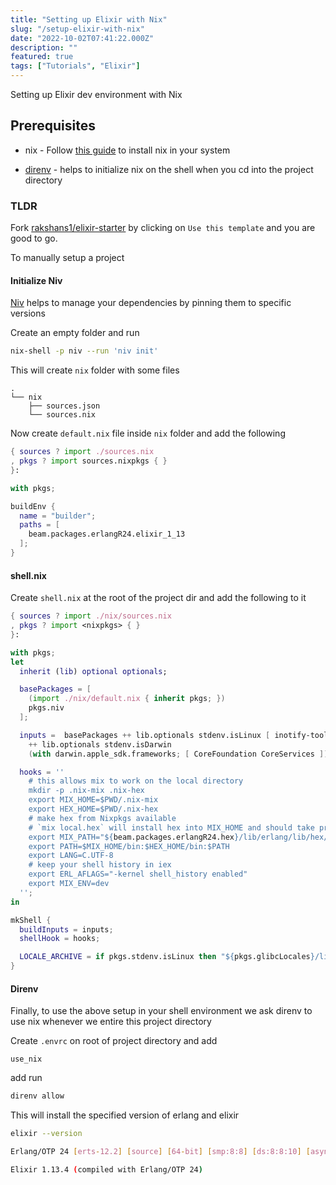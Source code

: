 ```yaml
---
title: "Setting up Elixir with Nix"
slug: "/setup-elixir-with-nix"
date: "2022-10-02T07:41:22.000Z"
description: ""
featured: true
tags: ["Tutorials", "Elixir"]
---
```


Setting up Elixir dev environment with Nix

## Prerequisites

- nix - Follow [this guide](https://nix.dev/tutorials/install-nix) to install nix in your system

- [direnv](https://direnv.net/docs/installation.html) - helps to initialize nix on the shell when you cd into the project directory

### TLDR

Fork [rakshans1/elixir-starter](https://github.com/rakshans1/elixir-starter) by clicking on `Use this template` and you are good to go.

To manually setup a project

#### Initialize Niv

[Niv](https://github.com/nmattia/niv) helps to manage your dependencies by pinning them to specific versions

Create an empty folder and run

```sh
nix-shell -p niv --run 'niv init'
```

This will create `nix` folder with some files

```
.
└── nix
    ├── sources.json
    └── sources.nix
```

Now create `default.nix` file inside `nix` folder and add the following

```nix
{ sources ? import ./sources.nix
, pkgs ? import sources.nixpkgs { }
}:

with pkgs;

buildEnv {
  name = "builder";
  paths = [
    beam.packages.erlangR24.elixir_1_13
  ];
}
```

#### shell.nix

Create `shell.nix` at the root of the project dir and add the following to it

```nix
{ sources ? import ./nix/sources.nix
, pkgs ? import <nixpkgs> { }
}:

with pkgs;
let
  inherit (lib) optional optionals;

  basePackages = [
    (import ./nix/default.nix { inherit pkgs; })
    pkgs.niv
  ];

  inputs =  basePackages ++ lib.optionals stdenv.isLinux [ inotify-tools ]
    ++ lib.optionals stdenv.isDarwin
    (with darwin.apple_sdk.frameworks; [ CoreFoundation CoreServices ]);

  hooks = ''
    # this allows mix to work on the local directory
    mkdir -p .nix-mix .nix-hex
    export MIX_HOME=$PWD/.nix-mix
    export HEX_HOME=$PWD/.nix-hex
    # make hex from Nixpkgs available
    # `mix local.hex` will install hex into MIX_HOME and should take precedence
    export MIX_PATH="${beam.packages.erlangR24.hex}/lib/erlang/lib/hex/ebin"
    export PATH=$MIX_HOME/bin:$HEX_HOME/bin:$PATH
    export LANG=C.UTF-8
    # keep your shell history in iex
    export ERL_AFLAGS="-kernel shell_history enabled"
    export MIX_ENV=dev
  '';
in

mkShell {
  buildInputs = inputs;
  shellHook = hooks;

  LOCALE_ARCHIVE = if pkgs.stdenv.isLinux then "${pkgs.glibcLocales}/lib/locale/locale-archive" else "";
}
```

#### Direnv

Finally, to use the above setup in your shell environment we ask direnv to use nix whenever we entire this project directory

Create `.envrc` on root of project directory and add

```
use_nix
```

add run

```sh
direnv allow
```

This will install the specified version of erlang and elixir

```sh
elixir --version

Erlang/OTP 24 [erts-12.2] [source] [64-bit] [smp:8:8] [ds:8:8:10] [async-threads:1] [jit]

Elixir 1.13.4 (compiled with Erlang/OTP 24)
```
